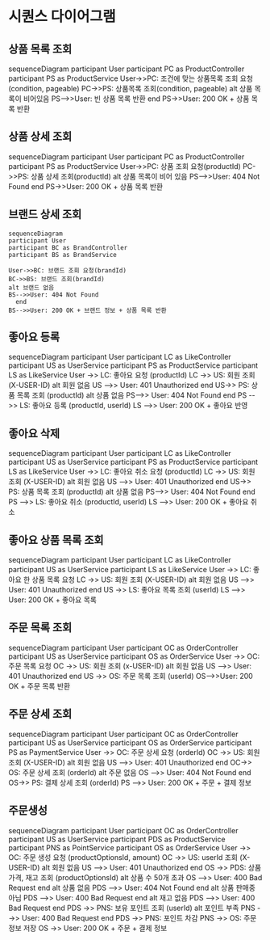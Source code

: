 # 시퀀스 다이어그램

## 상품 목록 조회
sequenceDiagram
    participant User
    participant PC as ProductController
		participant PS as ProductService
    User->>PC: 조건에 맞는 상품목록 조회 요청(condition, pageable)
    PC->>PS: 상품목록 조회(condition, pageable)
    alt 상품 목록이 비어있음
    PS-->>User: 빈 상품 목록 반환
    end
    PS->>User: 200 OK + 상품 목록 반환

## 상품 상세 조회
sequenceDiagram
    participant User
    participant PC as ProductController
    participant PS as ProductService
		User->>PC: 상품 조회 요청(productId)
    PC->>PS: 상품 상세 조회(productId)
    alt 상품 목록이 비어 있음
    PS-->>User: 404 Not Found
    end
    PS->>User: 200 OK + 상품 목록 반환

## 브랜드 상세 조회
    sequenceDiagram
    participant User
    participant BC as BrandController
    participant BS as BrandService

    User->>BC: 브랜드 조회 요청(brandId)
    BC->>BS: 브랜드 조회(brandId)
    alt 브랜드 없음
    BS-->>User: 404 Not Found
	  end
    BS-->>User: 200 OK + 브랜드 정보 + 상품 목록 반환

## 좋아요 등록
sequenceDiagram
    participant User
	  participant LC as LikeController
    participant US as UserService
    participant PS as ProductService
	  participant LS as LikeService
    User ->> LC: 좋아요 요청 (productId)
    LC ->> US: 회원 조회 (X-USER-ID)
    alt 회원 없음
        US -->> User: 401 Unauthorized
    end
    US->> PS: 상품 목록 조회 (productId)
    alt 상품 없음
        PS-->> User: 404 Not Found
    end
    PS -->> LS: 좋아요 등록 (productId, userId)
    LS -->> User: 200 OK + 좋아요 반영

## 좋아요 삭제
sequenceDiagram
    participant User
	  participant LC as LikeController
    participant US as UserService
    participant PS as ProductService
	  participant LS as LikeService
    User ->> LC: 좋아요 취소 요청 (productId)
    LC ->> US: 회원 조회 (X-USER-ID)
    alt 회원 없음
        US -->> User: 401 Unauthorized
    end
    US->> PS: 상품 목록 조회 (productId)
    alt 상품 없음
        PS-->> User: 404 Not Found
    end
    PS -->> LS: 좋아요 취소 (productId, userId)
    LS -->> User: 200 OK + 좋아요 취소

## 좋아요 상품 목록 조회
sequenceDiagram
    participant User
	  participant LC as LikeController
    participant US as UserService
    participant LS as LikeService
    User ->> LC: 좋아요 한 상품 목록 요청
    LC ->> US: 회원 조회 (X-USER-ID)
    alt 회원 없음
        US -->> User: 401 Unauthorized
    end
    US ->> LS: 좋아요 목록 조회 (userId)
    LS -->> User: 200 OK + 좋아요 목록

## 주문 목록 조회
sequenceDiagram
		participant User
	  participant OC as OrderController
    participant US as UserService
	  participant OS as OrderService
    User ->> OC: 주문 목록 요청
    OC ->> US: 회원 조회 (x-USER-ID)
    alt 회원 없음
        US -->> User: 401 Unauthorized
    end
    US ->> OS: 주문 목록 조회 (userId)
    OS-->>User: 200 OK + 주문 목록 반환

## 주문 상세 조회
sequenceDiagram
    participant User
	  participant OC as OrderController
    participant US as UserService
	  participant OS as OrderService
	  participant PS as PaymentService
    User ->> OC: 주문 상세 요청 (orderId)
    OC ->> US: 회원 조회 (X-USER-ID)
    alt 회원 없음
        US -->> User: 401 Unauthorized
    end
    OC->> OS: 주문 상세 조회 (orderId)
    alt 주문 없음
        OS -->> User: 404 Not Found
    end
    OS->> PS: 결제 상세 조회 (orderId)
    PS -->> User: 200 OK + 주문 + 결제 정보

## 주문생성
sequenceDiagram
    participant User
	  participant OC as OrderController
    participant US as UserService
    participant PDS as ProductService
    participant PNS as PointService
    participant OS as OrderService
    User ->> OC: 주문 생성 요청 (productOptionsId, amount)
    OC ->> US: userId 조회 (X-USER-ID)
    alt 회원 없음
        US -->> User: 401 Unauthorized
    end
    OS ->> PDS: 상품 가격, 재고 조회 (productOptionsId)
    alt 상품 수 50개 초과
		    OS -->> User: 400 Bad Request
    end
    alt 상품 없음
        PDS -->> User: 404 Not Found
    end
    alt 상품 판매중 아님
        PDS -->> User: 400 Bad Request
    end
    alt 재고 없음
        PDS -->> User: 400 Bad Request
    end
    PDS ->> PNS: 보유 포인트 조회 (userId)
    alt 포인트 부족
        PNS -->> User: 400 Bad Request
    end
    PDS ->> PNS: 포인트 차감
    PNS ->> OS: 주문 정보 저장
    OS ->> User: 200 OK + 주문 + 결제 정보